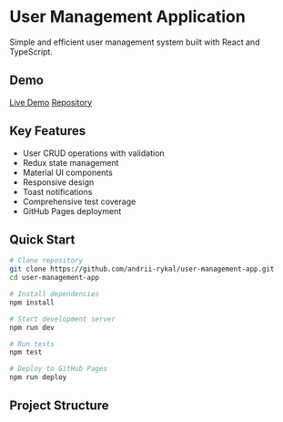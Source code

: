 # User Management Application

Simple and efficient user management system built with React and TypeScript.

## Demo

[Live Demo](https://andrii-rykal.github.io/user-management-app/)
[Repository](https://github.com/andrii-rykal/user-management-app)

## Key Features

- User CRUD operations with validation
- Redux state management
- Material UI components
- Responsive design
- Toast notifications
- Comprehensive test coverage
- GitHub Pages deployment

## Quick Start

```bash
# Clone repository
git clone https://github.com/andrii-rykal/user-management-app.git
cd user-management-app

# Install dependencies
npm install

# Start development server
npm run dev

# Run tests
npm test

# Deploy to GitHub Pages
npm run deploy
```

## Project Structure
